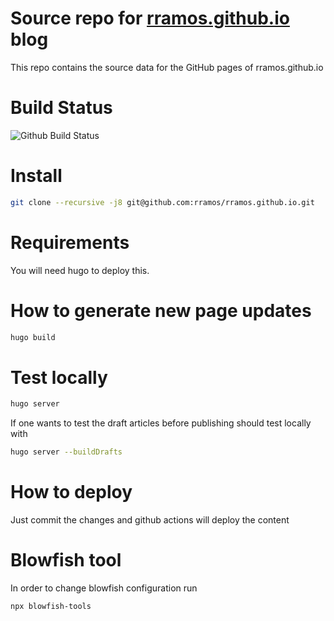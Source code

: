 
# Source repo for [rramos.github.io](https://rramos.github.io/) blog

This repo contains the source data for the GitHub pages of rramos.github.io

# Build Status

![Github Build Status](https://github.com/rramos/rramos.github.io/actions/workflows/hugo.yml/badge.svg)

# Install

```bash
git clone --recursive -j8 git@github.com:rramos/rramos.github.io.git
```

# Requirements

You will need hugo to deploy this.

# How to generate new page updates

```bash
hugo build
```

# Test locally

```bash
hugo server
```

If one wants to test the draft articles before publishing should test locally with

```bash
hugo server --buildDrafts
```

# How to deploy

Just commit the changes and github actions will deploy the content

# Blowfish tool

In order to change blowfish configuration run

```bash
npx blowfish-tools
```
